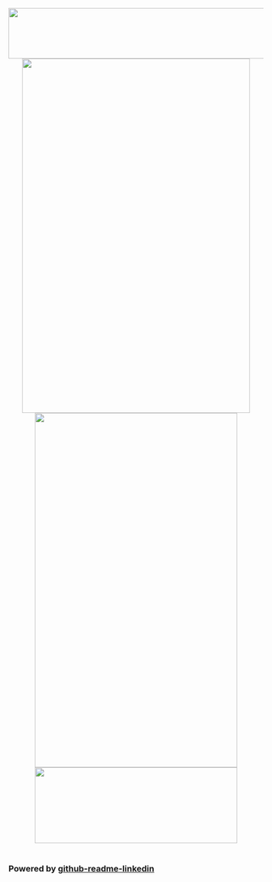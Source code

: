 <br>
<img src="https://github-readme-linkedin.vercel.app/user?username=thomas-samter-b4040437" width="730" height="100" />
<div align="center">
  <img src="https://github-readme-linkedin.vercel.app/experience?username=thomas-samter-b4040437&limit=5" width="450" height="700" />
  <img src="https://github-readme-linkedin.vercel.app/skills?username=thomas-samter-b4040437" width="400" height="700" />
</div>
<div align="center">
<img src="https://github-readme-linkedin.vercel.app/languages?username=thomas-samter-b4040437" width="400" height="150" />
</div>
<br>

### Powered by [github-readme-linkedin](https://github.com/soroushchehresa/github-readme-linkedin)<h2>
